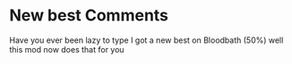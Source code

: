 # New best Comments
Have you ever been lazy to type I got a new best on Bloodbath (50%) well this mod now does that for you
